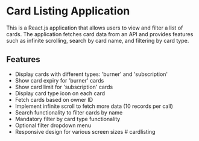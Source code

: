 # Card Listing Application

This is a React.js application that allows users to view and filter a list of cards. The application fetches card data from an API and provides features such as infinite scrolling, search by card name, and filtering by card type.

## Features

- Display cards with different types: 'burner' and 'subscription'
- Show card expiry for 'burner' cards
- Show card limit for 'subscription' cards
- Display card type icon on each card
- Fetch cards based on owner ID
- Implement infinite scroll to fetch more data (10 records per call)
- Search functionality to filter cards by name
- Mandatory filter by card type functionality
- Optional filter dropdown menu
- Responsive design for various screen sizes
#   c a r d l i s t i n g  
 